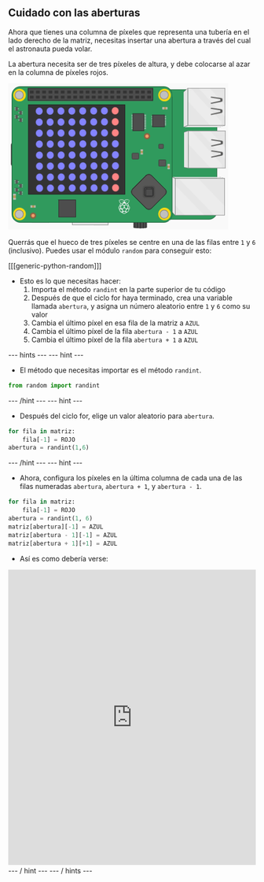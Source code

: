 ## Cuidado con las aberturas

Ahora que tienes una columna de píxeles que representa una tubería en el lado derecho de la matriz, necesitas insertar una abertura a través del cual el astronauta pueda volar.

La abertura necesita ser de tres píxeles de altura, y debe colocarse al azar en la columna de píxeles rojos.

![abertura](images/SH-2.png)

Querrás que el hueco de tres píxeles se centre en una de las filas entre `1` y `6` (inclusivo). Puedes usar el módulo `random` para conseguir esto:

[[[generic-python-random]]]

- Esto es lo que necesitas hacer:
  1. Importa el método `randint` en la parte superior de tu código
  1. Después de que el ciclo for haya terminado, crea una variable llamada `abertura`, y asigna un número aleatorio entre `1` y `6` como su valor
  1. Cambia el último píxel en esa fila de la matriz a `AZUL`
  1. Cambia el último píxel de la fila `abertura - 1` a `AZUL`
  1. Cambia el último píxel de la fila `abertura + 1` a `AZUL`

--- hints ---
 --- hint ---
- El método que necesitas importar es el método `randint`.
```python
from random import randint
```
--- /hint --- --- hint ---
- Después del ciclo for, elige un valor aleatorio para `abertura`.
```python
for fila in matriz:
    fila[-1] = ROJO
abertura = randint(1,6)
```
--- /hint --- --- hint ---
- Ahora, configura los píxeles en la última columna de cada una de las filas numeradas `abertura`, `abertura + 1`, y `abertura - 1`.
```python
for fila in matriz:
    fila[-1] = ROJO
abertura = randint(1, 6)
matriz[abertura][-1] = AZUL
matriz[abertura - 1][-1] = AZUL
matriz[abertura + 1][+1] = AZUL
```
- Así es como debería verse: 
<iframe src="https://trinket.io/embed/python/37ee188eb5" width="100%" height="600" frameborder="0" marginwidth="0" marginheight="0" allowfullscreen mark="crwd-mark"></iframe> --- / hint --- --- / hints ---
